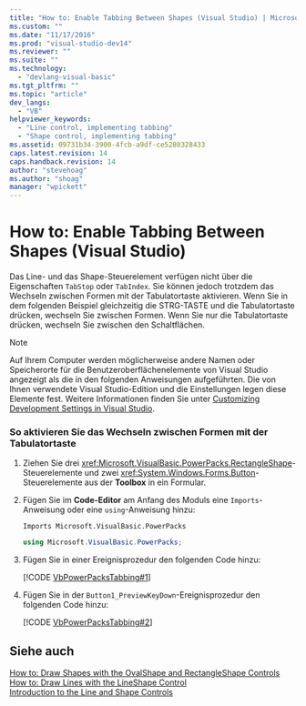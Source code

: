 ```yaml
---
title: "How to: Enable Tabbing Between Shapes (Visual Studio) | Microsoft Docs"
ms.custom: ""
ms.date: "11/17/2016"
ms.prod: "visual-studio-dev14"
ms.reviewer: ""
ms.suite: ""
ms.technology: 
  - "devlang-visual-basic"
ms.tgt_pltfrm: ""
ms.topic: "article"
dev_langs: 
  - "VB"
helpviewer_keywords: 
  - "Line control, implementing tabbing"
  - "Shape control, implementing tabbing"
ms.assetid: 09731b34-3900-4fcb-a9df-ce5280328433
caps.latest.revision: 14
caps.handback.revision: 14
author: "stevehoag"
ms.author: "shoag"
manager: "wpickett"
---
```

# How to: Enable Tabbing Between Shapes (Visual Studio)
Das Line\- und das Shape\-Steuerelement verfügen nicht über die Eigenschaften `TabStop` oder `TabIndex`. Sie können jedoch trotzdem das Wechseln zwischen Formen mit der Tabulatortaste aktivieren.  Wenn Sie in dem folgenden Beispiel gleichzeitig die STRG\-TASTE und die Tabulatortaste drücken, wechseln Sie zwischen Formen. Wenn Sie nur die Tabulatortaste drücken, wechseln Sie zwischen den Schaltflächen.  
  
> [!NOTE]
>  Auf Ihrem Computer werden möglicherweise andere Namen oder Speicherorte für die Benutzeroberflächenelemente von Visual Studio angezeigt als die in den folgenden Anweisungen aufgeführten.  Die von Ihnen verwendete Visual Studio\-Edition und die Einstellungen legen diese Elemente fest.  Weitere Informationen finden Sie unter [Customizing Development Settings in Visual Studio](http://msdn.microsoft.com/de-de/22c4debb-4e31-47a8-8f19-16f328d7dcd3).  
  
### So aktivieren Sie das Wechseln zwischen Formen mit der Tabulatortaste  
  
1.  Ziehen Sie drei <xref:Microsoft.VisualBasic.PowerPacks.RectangleShape>\-Steuerelemente und zwei <xref:System.Windows.Forms.Button>\-Steuerelemente aus der **Toolbox** in ein Formular.  
  
2.  Fügen Sie im **Code\-Editor** am Anfang des Moduls eine `Imports`\-Anweisung oder eine `using`\-Anweisung hinzu:  
  
    ```vb#  
    Imports Microsoft.VisualBasic.PowerPacks  
    ```  
  
    ```c#  
    using Microsoft.VisualBasic.PowerPacks;  
    ```  
  
3.  Fügen Sie in einer Ereignisprozedur den folgenden Code hinzu:  
  
     [!CODE [VbPowerPacksTabbing#1](../CodeSnippet/VS_Snippets_VBCSharp/VbPowerPacksTabbing#1)]  
  
4.  Fügen Sie in der `Button1_PreviewKeyDown`\-Ereignisprozedur den folgenden Code hinzu:  
  
     [!CODE [VbPowerPacksTabbing#2](../CodeSnippet/VS_Snippets_VBCSharp/VbPowerPacksTabbing#2)]  
  
## Siehe auch  
 [How to: Draw Shapes with the OvalShape and RectangleShape Controls](../../../visual-basic/developing-apps/windows-forms/how-to-draw-shapes-with-the-ovalshape-and-rectangleshape-controls.md)   
 [How to: Draw Lines with the LineShape Control](../../../visual-basic/developing-apps/windows-forms/how-to-draw-lines-with-the-lineshape-control-visual-studio.md)   
 [Introduction to the Line and Shape Controls](../../../visual-basic/developing-apps/windows-forms/introduction-to-the-line-and-shape-controls-visual-studio.md)